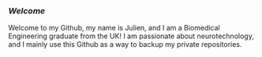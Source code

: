 ### _Welcome_ 

Welcome to my Github, my name is Julien, and I am a Biomedical Engineering graduate from the UK!
I am passionate about neurotechnology, and I mainly use this Github as a way to backup my private repositories.

<!--
**TheTestoff/TheTestoff** is a ✨ _special_ ✨ repository because its `README.md` (this file) appears on your GitHub profile.

Here are some ideas to get you started:

- 🔭 I’m currently working on ...
- 🌱 I’m currently learning ...
- 👯 I’m looking to collaborate on ...
- 🤔 I’m looking for help with ...
- 💬 Ask me about ...
- 📫 How to reach me: ...
- 😄 Pronouns: ...
- ⚡ Fun fact: ...
-->
